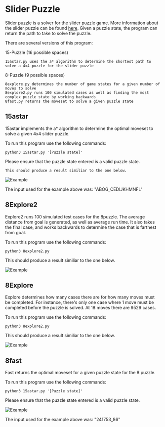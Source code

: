 # Slider Puzzle

Slider puzzle is a solver for the slider puzzle game.  More information about the slider puzzle can be found [here](https://en.wikipedia.org/wiki/Sliding_puzzle).  Given a puzzle state, the program can return the path to take to solve the puzzle.

There are several versions of this program:

  15-Puzzle (16 possible spaces)
    
    15astar.py uses the a* algorithm to determine the shortest path to solve a 4x4 puzzle for the slider puzzle

  8-Puzzle (9 possible spaces)

    8explore.py determines the number of game states for a given number of moves to solve
    8explore2.py runs 100 simulated cases as well as finding the most complex puzzle state by working backwards
    8fast.py returns the moveset to solve a given puzzle state

## 15astar

15astar implements the a* algorithm to determine the optimal moveset to solve a given 4x4 slider puzzle.  

  To run this program use the following commands:

    python3 15astar.py '[Puzzle state]'

  Please ensure that the puzzle state entered is a valid puzzle state.

    This should produce a result similiar to the one below.

  ![Example](https://raw.githubusercontent.com/z-ng/Artificial_Intelligence/main/Slider_Puzzle/15Puzzle/example.gif)

  The input used for the example above was: "ABOG_CEDIJKHMNFL"

## 8Explore2
 
Explore2 runs 100 simulated test cases for the 8puzzle.  The average distance from goal is generated, as well as average run time.  It also takes the final case, and works backwards to determine the case that is farthest from goal.

  To run this program use the following commands:

    python3 8explore2.py
  
  This should produce a result similiar to the one below.

![Example](https://raw.githubusercontent.com/z-ng/Artificial_Intelligence/main/Slider_Puzzle/8Puzzle/explore2.png)

## 8Explore
 
Explore determines how many cases there are for how many moves must be completed.  For instance, there's only one case where 1 move must be completed before the puzzle is solved.  At 18 moves there are 9529 cases. 

  To run this program use the following commands:

    python3 8explore2.py
  
  This should produce a result similiar to the one below.

![Example](https://raw.githubusercontent.com/z-ng/Artificial_Intelligence/main/Slider_Puzzle/8Puzzle/explore.png)


## 8fast 

Fast returns the optimal moveset for a given puzzle state for the 8 puzzle.

  To run this program use the following commands:

    python3 15astar.py '[Puzzle state]'

  Please ensure that the puzzle state entered is a valid puzzle state.

  ![Example](https://raw.githubusercontent.com/z-ng/Artificial_Intelligence/main/Slider_Puzzle/8Puzzle/fast.gif)

  The input used for the example above was: "241753_86"


